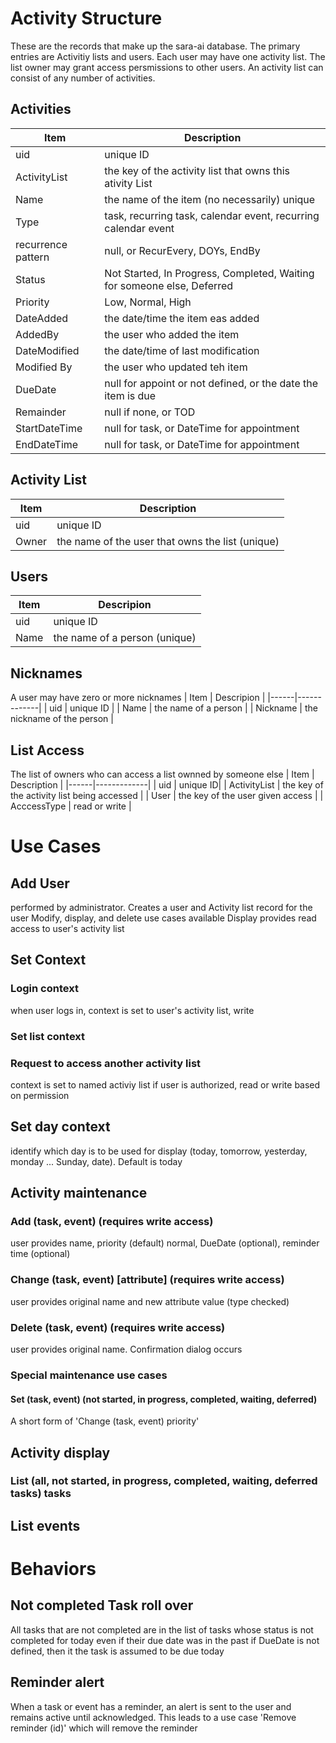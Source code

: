 # Activity Structure
These are the records that make up the sara-ai database. The primary entries are Activitiy lists and users. Each user may have one
activity list. The list owner may grant access persmissions to other users. An activity list can consist of any number of activities. 
## Activities
| Item | Description |
|------|-------------|
| uid | unique ID |
| ActivityList | the key of the activity list that owns this ativity List |
| Name | the name of the item (no necessarily) unique |
| Type | task, recurring task, calendar event, recurring calendar event |
| recurrence pattern | null, or RecurEvery, DOYs, EndBy |
| Status | Not Started, In Progress, Completed, Waiting for someone else,  Deferred |  
| Priority | Low, Normal, High |
| DateAdded | the date/time the item eas added |
| AddedBy | the user who added the item |
| DateModified | the date/time of last modification |
| Modified By | the user who updated teh item |
| DueDate | null for appoint or not defined, or the date the item is due |
| Remainder | null if none, or TOD |
| StartDateTime | null for task, or DateTime for appointment |
| EndDateTime | null for task, or DateTime for appointment |
## Activity List
| Item | Description |
|------|-------------|
| uid | unique ID|
| Owner | the name of the user that owns the list (unique) |
## Users
| Item | Descripion |
|------|-------------|
| uid | unique ID |
| Name | the name of a person (unique) |
## Nicknames
A user may have zero or more nicknames
| Item | Descripion |
|------|-------------|
| uid | unique ID |
| Name | the name of a person |
| Nickname | the nickname of the person |

## List Access
The list of owners who can access a list ownned by someone else
| Item | Description |
|------|-------------|
| uid | unique ID|
| ActivityList | the key of the activity list being accessed |
| User | the key of the user given access |
| AcccessType | read or write |
# Use Cases
## Add User
performed by administrator. 
Creates a user and Activity list record for the user
Modify, display, and delete use cases available
Display provides read access to user's activity list
## Set Context
### Login context
when user logs in, context is set to user's activity list, write
### Set list context
### Request to access another activity list
context is set to named activiy list if user is authorized, read or write based on permission
## Set day context
identify which day is to be used for display (today, tomorrow, yesterday, monday ... Sunday, date). Default is today
## Activity maintenance
### Add (task, event) (requires write access)
user provides name, priority (default) normal, DueDate (optional), reminder time (optional)
### Change (task, event) [attribute] (requires write access)
user provides original name and new attribute value (type checked)
### Delete (task, event) (requires write access)
user provides original name. Confirmation dialog occurs
### Special maintenance use cases
#### Set (task, event) (not started, in progress, completed, waiting, deferred)
A short form of 'Change (task, event) priority'
## Activity display
### List (all, not started, in progress, completed, waiting, deferred tasks) tasks
## List events
# Behaviors
## Not completed Task roll over
All tasks that are not completed are in the list of tasks whose status is not completed for today even if their due date was in the past
if DueDate is not defined, then it the task is assumed to be due today
## Reminder alert
When a task or event has a reminder, an alert is sent to the user and remains active until acknowledged. This leads to a use case 'Remove reminder (id)' which will remove the reminder
## 


